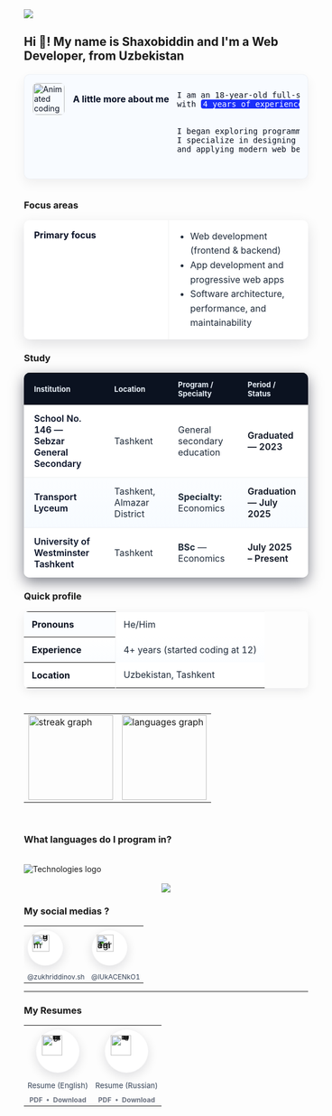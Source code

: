 <div>
  <img src="https://github.com/lUkAC1234/readmefileDependencies/blob/main/images/svg/banner.svg">
</div>
<h2>Hi 👋! My name is Shaxobiddin and I'm a Web Developer, from Uzbekistan</h2>
<article aria-label="Profile of Shaxobiddin">
  <div
    role="region"
    aria-label="More about me"
    style="max-width:900px;margin:20px auto 36px auto;font-family: Inter, system-ui, -apple-system, 'Segoe UI', Roboto, Arial, sans-serif;color:#0b1220;"
  >
    <div
      style="display:flex;gap:14px;align-items:flex-start;background:#f8fbff;border:1px solid rgba(11,17,28,0.04);padding:14px;border-radius:10px;box-shadow:0 8px 20px rgba(2,6,23,0.06);"
    >
      <div style="display:flex;gap:14px;align-items:center;flex:0 0 auto;">
        <img
          src="https://media.giphy.com/media/VgCDAzcKvsR6OM0uWg/giphy.gif"
          alt="Animated coding gif"
          width="56"
          height="56"
          style="border-radius:8px;flex:0 0 56px;object-fit:cover;border:1px solid rgba(11,17,28,0.03);"
        />
        <h3 style="margin:0;font-size:16px;font-weight:700;color:#071026;line-height:1.1;">
          A little more about me
        </h3>
      </div>
      <pre>
I am an 18-year-old full-stack developer from Tashkent, Uzbekistan, 
with <mark style="background:#1A2FFB;color:#FFFFFF;padding:0 4px;border-radius:4px;">4 years of experience</mark> building reliable web applications.
<br>
I began exploring programming at age 12 — what started as curiosity quickly became a focused professional path.
I specialize in designing maintainable, user-centered solutions, improving performance,
and applying modern web best practices to solve real problems.
      </pre>
    </div>
  </div>
  <h3>Focus areas</h3>
  <table
    style="width:100%;max-width:900px;border-collapse:separate;border-spacing:0;font-family:Inter, system-ui, -apple-system, 'Segoe UI', Roboto, Arial;box-shadow:0 8px 24px rgba(2,6,23,0.12);border-radius:10px;overflow:hidden;"
    aria-label="Focus areas table for Shaxobiddin"
  >
    <tbody>
      <tr style="background:#ffffff;">
        <td style="padding:16px 18px;color:#071026;font-weight:700;width:220px;border-right:1px solid rgba(11,17,28,0.06);vertical-align:top">Primary focus</td>
        <td style="padding:16px 18px;color:#1f2b3a;line-height:1.6;vertical-align:top">
          <ul style="margin:0;padding-left:20px;">
            <li>Web development (frontend &amp; backend)</li>
            <li>App development and progressive web apps</li>
            <li>Software architecture, performance, and maintainability</li>
          </ul>
        </td>
      </tr>
    </tbody>
  </table>
  <h3>Study</h3>
  <table
    style="width:100%;max-width:900px;border-collapse:separate;border-spacing:0;font-family:Inter, system-ui, -apple-system, 'Segoe UI', Roboto, Arial;box-shadow:0 8px 24px rgba(2,6,23,0.5);border-radius:10px;overflow:hidden;"
    aria-label="Study history table for Shaxobiddin"
  >
    <thead>
      <tr>
        <th style="text-align:left;padding:12px 18px;background:#0b1220;color:#e6eef6;font-size:13px">Institution</th>
        <th style="text-align:left;padding:12px 18px;background:#0b1220;color:#e6eef6;font-size:13px">Location</th>
        <th style="text-align:left;padding:12px 18px;background:#0b1220;color:#e6eef6;font-size:13px">Program / Specialty</th>
        <th style="text-align:left;padding:12px 18px;background:#0b1220;color:#e6eef6;font-size:13px">Period / Status</th>
      </tr>
    </thead>
    <tbody>
      <tr style="background:#ffffff;">
        <td style="padding:14px 18px;border-bottom:1px solid rgba(11,17,28,0.06);font-weight:600;color:#071026">School No. 146 — Sebzar General Secondary</td>
        <td style="padding:14px 18px;border-bottom:1px solid rgba(11,17,28,0.06);color:#1f2b3a">Tashkent</td>
        <td style="padding:14px 18px;border-bottom:1px solid rgba(11,17,28,0.06);color:#1f2b3a">General secondary education</td>
        <td style="padding:14px 18px;border-bottom:1px solid rgba(11,17,28,0.06);color:#0b1220;font-weight:600">Graduated — 2023</td>
      </tr>
      <tr style="background:linear-gradient(180deg,#fbfdff,#f7fbff);">
        <td style="padding:14px 18px;border-bottom:1px solid rgba(11,17,28,0.04);font-weight:600;color:#071026">Transport Lyceum</td>
        <td style="padding:14px 18px;border-bottom:1px solid rgba(11,17,28,0.04);color:#1f2b3a">Tashkent, Almazar District</td>
        <td style="padding:14px 18px;border-bottom:1px solid rgba(11,17,28,0.04);color:#1f2b3a"><strong>Specialty:</strong> Economics</td>
        <td style="padding:14px 18px;border-bottom:1px solid rgba(11,17,28,0.04);color:#0b1220;font-weight:600">Graduation — July 2025</td>
      </tr>
      <tr style="background:#ffffff;">
        <td style="padding:14px 18px;color:#071026;font-weight:600">University of Westminster Tashkent</td>
        <td style="padding:14px 18px;color:#1f2b3a">Tashkent</td>
        <td style="padding:14px 18px;color:#1f2b3a"><strong>BSc</strong> — Economics</td>
        <td style="padding:14px 18px;color:#0b1220;font-weight:600">July 2025 – Present</td>
      </tr>
    </tbody>
  </table>
  <h3>Quick profile</h3>
  <table
    aria-label="Quick profile for Shaxobiddin"
    style="width:100%;max-width:600px;border-collapse:collapse;font-family:Inter, system-ui, -apple-system,'Segoe UI',Roboto,Arial,sans-serif;margin:12px 0;border-radius:8px;overflow:hidden;box-shadow:0 6px 18px rgba(2,6,23,0.08);"
  >
    <tbody>
      <tr style="background:#ffffff;border-top:1px solid rgba(11,17,28,0.04);">
        <th scope="row" style="text-align:left;padding:12px 14px;width:38%;font-weight:700;color:#0b1220;background:#fbfdff;border-right:1px solid rgba(11,17,28,0.04);">
          Pronouns
        </th>
        <td style="padding:12px 14px;color:#1f2b3a;">He/Him</td>
      </tr>
      <tr style="background:linear-gradient(180deg,#ffffff,#fbfdff);">
        <th scope="row" style="text-align:left;padding:12px 14px;font-weight:700;color:#0b1220;border-right:1px solid rgba(11,17,28,0.04);">
          Experience
        </th>
        <td style="padding:12px 14px;color:#1f2b3a;">4+ years (started coding at 12)</td>
      </tr>
      <tr style="background:#ffffff;">
        <th scope="row" style="text-align:left;padding:12px 14px;font-weight:700;color:#0b1220;border-right:1px solid rgba(11,17,28,0.04);">
          Location
        </th>
        <td style="padding:12px 14px;color:#1f2b3a;">Uzbekistan, Tashkent</td>
      </tr>
    </tbody>
  </table>
</article>
<br/>
<table>
<tr>
<td><img src="https://streak-stats.demolab.com?user=lUkAC1234&locale=en&mode=weekly&theme=vue&hide_border=false&border_radius=5" height="150" alt="streak graph" /></td>
<td><img src="https://github-readme-stats.vercel.app/api/top-langs?username=lUkAC1234&locale=en&layout=compact&card_width=320&langs_count=4&theme=vue&hide_border=false" height="150" alt="languages graph" /></td>
</tr>
</table>
<br/>
<h3>What languages do I program in?</h3>
<br/>
<div>
  <img src="https://github.com/lUkAC1234/readmefileDependencies/blob/main/images/svg/technologiesNew%201.svg" alt="Technologies logo" />
</div>
<br/>
<div align="center">
  <img src="https://github.com/lUkAC1234/readmefileDependencies/blob/main/images/gif/githubProfileGif.gif"  />
</div>
<h3>My social medias ?</h3>
<table style="margin:12px auto;border-collapse:collapse;">
  <tr>
    <td style="padding:6px;">
      <a
        href="https://www.instagram.com/zukhriddinov.sh/"
        target="_blank"
        rel="noopener noreferrer"
        aria-label="Instagram — zukhriddinov.sh"
        title="Instagram"
        style="display:inline-block;text-decoration:none;line-height:0;"
      >
        <span style="display:inline-block;width:46px;height:46px;border-radius:50%;background:#fff;padding:8px;box-shadow:0 6px 18px rgba(2,6,23,0.12);border:1px solid rgba(11,17,28,0.04);transition:transform .18s ease;">
          <img src="https://github.com/lUkAC1234/readmefileDependencies/raw/main/images/svg/instagram.svg"
               alt="Instagram"
               width="30" height="30"
               style="display:block;max-width:100%;height:auto;"/>
        </span>
      </a>
    </td>
    <td style="padding:6px;">
      <a
        href="https://t.me/lUkACENkO1"
        target="_blank"
        rel="noopener noreferrer"
        aria-label="Telegram — lUkACENkO1"
        title="Telegram"
        style="display:inline-block;text-decoration:none;line-height:0;"
      >
        <span style="display:inline-block;width:46px;height:46px;border-radius:50%;background:#fff;padding:8px;box-shadow:0 6px 18px rgba(2,6,23,0.12);border:1px solid rgba(11,17,28,0.04);transition:transform .18s ease;">
          <img src="https://github.com/lUkAC1234/readmefileDependencies/raw/main/images/svg/telegram.svg"
               alt="Telegram"
               width="30" height="30"
               style="display:block;max-width:100%;height:auto;"/>
        </span>
      </a>
    </td>
  </tr>
  <tr>
    <td style="padding-top:6px;text-align:center;font-family:Inter, system-ui, -apple-system, 'Segoe UI', Roboto, Arial,sans-serif;font-size:12px;color:#334155;">
      <a href="https://www.instagram.com/zukhriddinov.sh/" target="_blank" rel="noopener noreferrer" style="color:inherit;text-decoration:none;" title="Instagram">@zukhriddinov.sh</a>
    </td>
    <td style="padding-top:6px;text-align:center;font-family:Inter, system-ui, -apple-system, 'Segoe UI', Roboto, Arial,sans-serif;font-size:12px;color:#334155;">
      <a href="https://t.me/lUkACENkO1" target="_blank" rel="noopener noreferrer" style="color:inherit;text-decoration:none;" title="Telegram">@lUkACENkO1</a>
    </td>
  </tr>
</table>
<hr />
<h3>My Resumes</h3>
<table style="margin:12px auto;border-collapse:collapse;">
  <tr>
    <td style="padding:6px;text-align:center;">
      <a
        href="https://github.com/lUkAC1234/readmefileDependencies/raw/main/images/pdf/ResumeEnglish.pdf"
        download
        role="button"
        aria-label="Download Resume (English)"
        title="Resume (English)"
        style="display:inline-block;text-decoration:none;line-height:0;"
      >
        <span style="display:inline-block;width:56px;height:56px;border-radius:50%;background:#ffffff;padding:10px;box-shadow:0 6px 18px rgba(2,6,23,0.12);border:1px solid rgba(11,17,28,0.04);">
          <img
            src="https://github.com/lUkAC1234/readmefileDependencies/raw/main/images/svg/pdf.svg"
            alt="PDF (English)"
            width="36" height="36"
            style="display:block;max-width:100%;height:auto;"
          />
        </span>
      </a>
    </td>
    <td style="padding:6px;text-align:center;">
      <a
        href="https://github.com/lUkAC1234/readmefileDependencies/raw/main/images/pdf/%D0%A0%D0%B5%D0%B7%D1%8E%D0%BC%D0%B5%D0%A0%D1%83%D1%81%D1%81%D0%BA%D0%B8%D0%B9.pdf"
        download
        role="button"
        aria-label="Download Resume (Russian)"
        title="Resume (Russian)"
        style="display:inline-block;text-decoration:none;line-height:0;"
      >
        <span style="display:inline-block;width:56px;height:56px;border-radius:50%;background:#ffffff;padding:10px;box-shadow:0 6px 18px rgba(2,6,23,0.12);border:1px solid rgba(11,17,28,0.04);">
          <img
            src="https://github.com/lUkAC1234/readmefileDependencies/raw/main/images/svg/pdf.svg"
            alt="PDF (Russian)"
            width="36" height="36"
            style="display:block;max-width:100%;height:auto;"
          />
        </span>
      </a>
    </td>
  </tr>
  <tr>
    <td style="padding-top:8px;text-align:center;font-family:Inter, system-ui, -apple-system, 'Segoe UI', Roboto, Arial, sans-serif;font-size:13px;color:#334155;">
      Resume (English)
    </td>
    <td style="padding-top:8px;text-align:center;font-family:Inter, system-ui, -apple-system, 'Segoe UI', Roboto, Arial, sans-serif;font-size:13px;color:#334155;">
      Resume (Russian)
    </td>
  </tr>
  <tr>
    <td style="padding-top:6px;text-align:center;font-family:Inter, system-ui, -apple-system, 'Segoe UI', Roboto, Arial, sans-serif;font-size:12px;color:#6b7280;">
      <a
        href="https://github.com/lUkAC1234/readmefileDependencies/raw/main/images/pdf/ResumeEnglish.pdf"
        download
        style="color:inherit;text-decoration:none;font-weight:700;"
        title="Download Resume (English)"
      >
        PDF &nbsp;•&nbsp; Download
      </a>
    </td>
    <td style="padding-top:6px;text-align:center;font-family:Inter, system-ui, -apple-system, 'Segoe UI', Roboto, Arial, sans-serif;font-size:12px;color:#6b7280;">
      <a
        href="https://github.com/lUkAC1234/readmefileDependencies/raw/main/images/pdf/%D0%A0%D0%B5%D0%B7%D1%8E%D0%BC%D0%B5%D0%A0%D1%83%D1%81%D1%81%D0%BA%D0%B8%D0%B9.pdf"
        download
        style="color:inherit;text-decoration:none;font-weight:700;"
        title="Download Resume (Russian)"
      >
        PDF &nbsp;•&nbsp; Download
      </a>
    </td>
  </tr>
</table>

